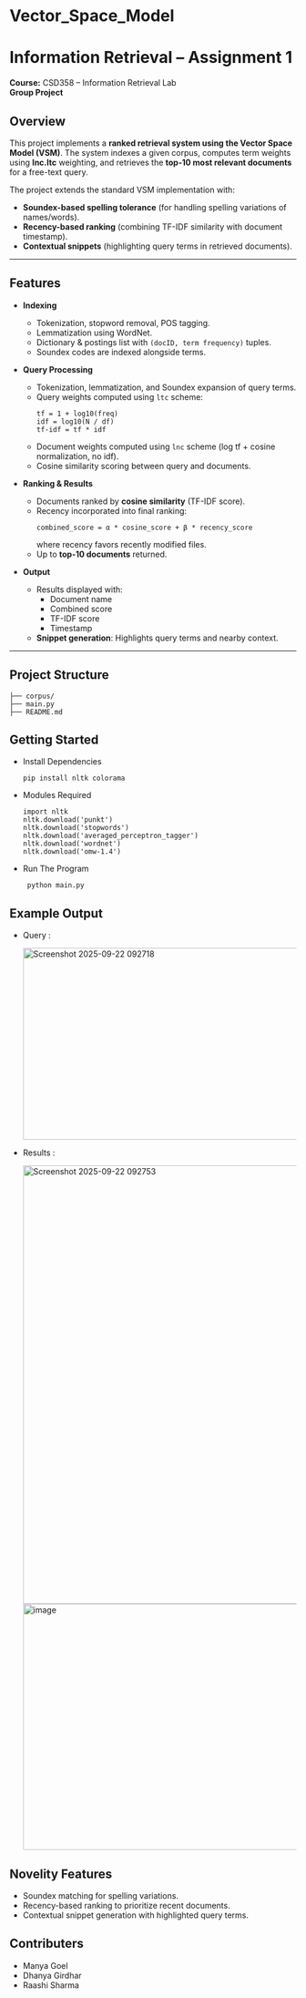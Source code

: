 # Vector_Space_Model
# Information Retrieval – Assignment 1  
**Course:** CSD358 – Information Retrieval Lab  
**Group Project**  

##  Overview  
This project implements a **ranked retrieval system using the Vector Space Model (VSM)**. The system indexes a given corpus, computes term weights using **lnc.ltc** weighting, and retrieves the **top-10 most relevant documents** for a free-text query.  

The project extends the standard VSM implementation with:  
- **Soundex-based spelling tolerance** (for handling spelling variations of names/words).  
- **Recency-based ranking** (combining TF-IDF similarity with document timestamp).  
- **Contextual snippets** (highlighting query terms in retrieved documents).  

---

##  Features  
- **Indexing**  
  - Tokenization, stopword removal, POS tagging.  
  - Lemmatization using WordNet.  
  - Dictionary & postings list with `(docID, term frequency)` tuples.  
  - Soundex codes are indexed alongside terms.  

- **Query Processing**  
  - Tokenization, lemmatization, and Soundex expansion of query terms.  
  - Query weights computed using `ltc` scheme:  
    ```
    tf = 1 + log10(freq)
    idf = log10(N / df)
    tf-idf = tf * idf
    ```  
  - Document weights computed using `lnc` scheme (log tf + cosine normalization, no idf).  
  - Cosine similarity scoring between query and documents.  

- **Ranking & Results**  
  - Documents ranked by **cosine similarity** (TF-IDF score).  
  - Recency incorporated into final ranking:  
    ```
    combined_score = α * cosine_score + β * recency_score
    ```  
    where recency favors recently modified files.  
  - Up to **top-10 documents** returned.  

- **Output**  
  - Results displayed with:  
    - Document name  
    - Combined score  
    - TF-IDF score  
    - Timestamp  
  - **Snippet generation**: Highlights query terms and nearby context.  

---

## Project Structure  
```
├── corpus/ 
├── main.py 
├── README.md 
```

## Getting Started

- Install Dependencies
   
   ```
   pip install nltk colorama
   ```

 - Modules Required

   ```
   import nltk
   nltk.download('punkt')
   nltk.download('stopwords')
   nltk.download('averaged_perceptron_tagger')
   nltk.download('wordnet')
   nltk.download('omw-1.4')   

   ```

 - Run The Program

   ```
    python main.py
   ```
   
## Example Output

 - Query :
   
   <img width="1804" height="337" alt="Screenshot 2025-09-22 092718" src="https://github.com/user-attachments/assets/b29fdd5e-335d-4373-8c8c-f94cbb03b20f" />

 - Results :

   <img width="1826" height="770" alt="Screenshot 2025-09-22 092753" src="https://github.com/user-attachments/assets/6ad8bf33-0624-4bb3-b55c-1d07ab5e3dc9" />

   <img width="1820" height="432" alt="image" src="https://github.com/user-attachments/assets/a84e0d2e-556a-4f70-a1e6-dd955ff1577a" />

## Novelity Features

 - Soundex matching for spelling variations.
 - Recency-based ranking to prioritize recent documents.
 - Contextual snippet generation with highlighted query terms.

## Contributers 

 - Manya Goel
 - Dhanya Girdhar
 - Raashi Sharma

  


 






